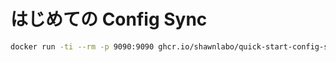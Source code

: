 はじめての Config Sync
====================

```bash
docker run -ti --rm -p 9090:9090 ghcr.io/shawnlabo/quick-start-config-sync
```